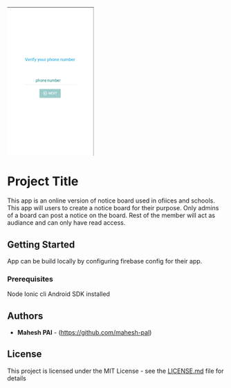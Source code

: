 
<img src="https://raw.githubusercontent.com/mahesh-pal/NoticeBoard/master/screenshots/Screen%20Shot%202018-08-05%20at%206.02.25%20PM.png" width="200">



# Project Title

This app is an online version of notice board used in ofiices and
schools. This app will users to create a notice board for their purpose.
Only admins of a board can post a notice on the board. Rest of the member will
act as audiance and can only have read access.

## Getting Started

App can be build locally by configuring firebase config for their app.

### Prerequisites

Node
Ionic cli
Android SDK installed

## Authors

* **Mahesh PAl** - (https://github.com/mahesh-pal)

## License

This project is licensed under the MIT License - see the [LICENSE.md](LICENSE.md) file for details
